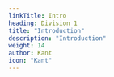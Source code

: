 ```yaml
---
linkTitle: Intro
heading: Division 1
title: "Introduction" 
description: "Introduction"
weight: 14
author: Kant
icon: "Kant"
---
```

